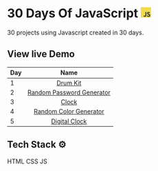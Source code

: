 
# 30 Days Of JavaScript  [<img src="https://raw.githubusercontent.com/github/explore/80688e429a7d4ef2fca1e82350fe8e3517d3494d/topics/javascript/javascript.png" alt="js logo" width="24">](https://developer.mozilla.org/en-US/docs/Web/JavaScript)

30 projects using Javascript created in 30 days.


## View live Demo

| Day |                                                      Name                                                 |
| --- | :-------------------------------------------------------------------------------------------------:       |
| 1   |                   [Drum Kit](https://kunalsalunkhe12-drumkit.netlify.app)                                 |
| 2   | [Random Password Generator](https://kunalsalunkhe12-passwordgenerator.netlify.app)                        |
| 3   |                       [Clock](https://kunalsalunkhe12-clock.netlify.app)                                  |
| 4   |    [Random Color Generator](https://kunalsalunkhe12-colorgenerator.netlify.app)                           |
| 5   |              [Digital Clock](https://kunalsalunkhe12-digitalclock.netlify.app/)                           |





## Tech Stack ⚙️

HTML CSS JS


